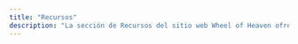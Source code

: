 ```yaml
---
title: "Recursos"
description: "La sección de Recursos del sitio web Wheel of Heaven ofrece una selección curada de materiales para mejorar la comprensión de sus temas centrales. Incluye una variedad de recursos como libros, artículos y contenido multimedia, cada uno cuidadosamente elegido para proporcionar una comprensión más profunda de los temas explorados en el sitio. Esta sección está diseñada para apoyar investigaciones y aprendizajes adicionales para aquellos intrigados por la exploración del sitio de las conexiones cósmicas y los orígenes de la humanidad."
---
```

